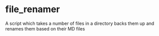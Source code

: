 # file_renamer
A script which takes a number of files in a directory backs them up and renames them based on their MD files

